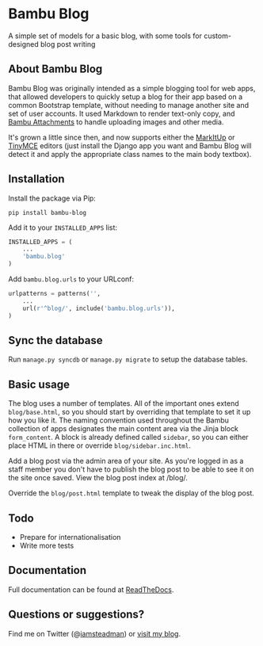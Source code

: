# Bambu Blog

A simple set of models for a basic blog, with some tools for custom-designed blog post writing

## About Bambu Blog

Bambu Blog was originally intended as a simple blogging tool for web apps, that allowed developers to
quickly setup a blog for their app based on a common Bootstrap template, without needing to manage another
site and set of user accounts. It used Markdown to render text-only copy, and
[Bambu Attachments](https://github.com/iamsteadman/bambu-attachments) to handle uploading images and other
media.

It's grown a little since then, and now supports either the
[MarkItUp](https://bitbucket.org/carljm/django-markitup/src) or
[TinyMCE](https://github.com/aljosa/django-tinymce) editors (just install the Django app you want and
Bambu Blog will detect it and apply the appropriate class names to the main body textbox).

## Installation

Install the package via Pip:

```
pip install bambu-blog
```

Add it to your `INSTALLED_APPS` list:

```python
INSTALLED_APPS = (
    ...
    'bambu.blog'
)
```

Add `bambu.blog.urls` to your URLconf:

```python
urlpatterns = patterns('',
    ...
    url(r'^blog/', include('bambu.blog.urls')),
)
```

## Sync the database

Run `manage.py syncdb` or `manage.py migrate` to setup the database tables.

## Basic usage

The blog uses a number of templates. All of the important ones extend `blog/base.html`, so you should
start by overriding that template to set it up how you like it. The naming convention used throughout the
Bambu collection of apps designates the main content area via the Jinja block `form_content`. A block is
already defined called `sidebar`, so you can either place HTML in there or override `blog/sidebar.inc.html`.

Add a blog post via the admin area of your site. As you're logged in as a staff member you don't have
to publish the blog post to be able to see it on the site once saved. View the blog post index at
/blog/.

Override the `blog/post.html` template to tweak the display of the blog post.

## Todo

* Prepare for internationalisation
* Write more tests

## Documentation

Full documentation can be found at [ReadTheDocs](http://bambu-blog.readthedocs.org/).

## Questions or suggestions?

Find me on Twitter (@[iamsteadman](https://twitter.com/iamsteadman))
or [visit my blog](http://steadman.io/).
